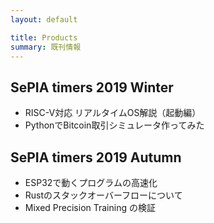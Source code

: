 ```yaml
---
layout: default

title: Products
summary: 既刊情報
---
```


## SePIA timers 2019 Winter
- RISC-V対応 リアルタイムOS解説（起動編）
- PythonでBitcoin取引シミュレータ作ってみた

## SePIA timers 2019 Autumn
- ESP32で動くプログラムの高速化
- Rustのスタックオーバーフローについて
- Mixed Precision Training の検証
